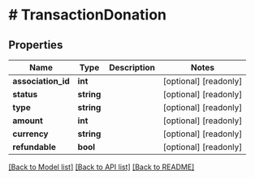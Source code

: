 # # TransactionDonation

## Properties

Name | Type | Description | Notes
------------ | ------------- | ------------- | -------------
**association_id** | **int** |  | [optional] [readonly]
**status** | **string** |  | [optional] [readonly]
**type** | **string** |  | [optional] [readonly]
**amount** | **int** |  | [optional] [readonly]
**currency** | **string** |  | [optional] [readonly]
**refundable** | **bool** |  | [optional] [readonly]

[[Back to Model list]](../../README.md#models) [[Back to API list]](../../README.md#endpoints) [[Back to README]](../../README.md)

